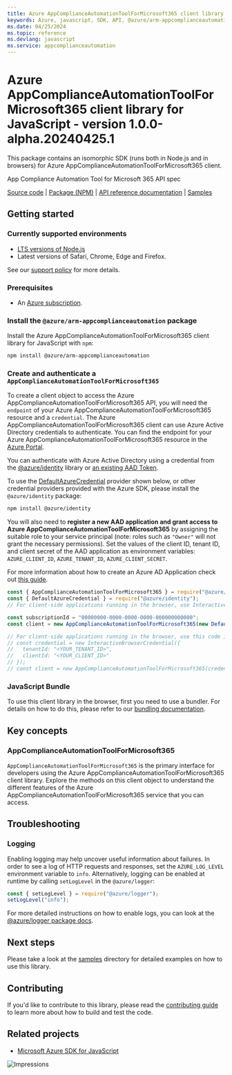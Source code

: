 ```yaml
---
title: Azure AppComplianceAutomationToolForMicrosoft365 client library for JavaScript
keywords: Azure, javascript, SDK, API, @azure/arm-appcomplianceautomation, appcomplianceautomation
ms.date: 04/25/2024
ms.topic: reference
ms.devlang: javascript
ms.service: appcomplianceautomation
---
```

# Azure AppComplianceAutomationToolForMicrosoft365 client library for JavaScript - version 1.0.0-alpha.20240425.1 


This package contains an isomorphic SDK (runs both in Node.js and in browsers) for Azure AppComplianceAutomationToolForMicrosoft365 client.

App Compliance Automation Tool for Microsoft 365 API spec

[Source code](https://github.com/Azure/azure-sdk-for-js/tree/main/sdk/appcomplianceautomation/arm-appcomplianceautomation) |
[Package (NPM)](https://www.npmjs.com/package/@azure/arm-appcomplianceautomation) |
[API reference documentation](/javascript/api/@azure/arm-appcomplianceautomation?view=azure-node-preview) |
[Samples](https://github.com/Azure-Samples/azure-samples-js-management)

## Getting started

### Currently supported environments

- [LTS versions of Node.js](https://github.com/nodejs/release#release-schedule)
- Latest versions of Safari, Chrome, Edge and Firefox.

See our [support policy](https://github.com/Azure/azure-sdk-for-js/blob/main/SUPPORT.md) for more details.

### Prerequisites

- An [Azure subscription][azure_sub].

### Install the `@azure/arm-appcomplianceautomation` package

Install the Azure AppComplianceAutomationToolForMicrosoft365 client library for JavaScript with `npm`:

```bash
npm install @azure/arm-appcomplianceautomation
```

### Create and authenticate a `AppComplianceAutomationToolForMicrosoft365`

To create a client object to access the Azure AppComplianceAutomationToolForMicrosoft365 API, you will need the `endpoint` of your Azure AppComplianceAutomationToolForMicrosoft365 resource and a `credential`. The Azure AppComplianceAutomationToolForMicrosoft365 client can use Azure Active Directory credentials to authenticate.
You can find the endpoint for your Azure AppComplianceAutomationToolForMicrosoft365 resource in the [Azure Portal][azure_portal].

You can authenticate with Azure Active Directory using a credential from the [@azure/identity][azure_identity] library or [an existing AAD Token](https://github.com/Azure/azure-sdk-for-js/blob/master/sdk/identity/identity/samples/AzureIdentityExamples.md#authenticating-with-a-pre-fetched-access-token).

To use the [DefaultAzureCredential][defaultazurecredential] provider shown below, or other credential providers provided with the Azure SDK, please install the `@azure/identity` package:

```bash
npm install @azure/identity
```

You will also need to **register a new AAD application and grant access to Azure AppComplianceAutomationToolForMicrosoft365** by assigning the suitable role to your service principal (note: roles such as `"Owner"` will not grant the necessary permissions).
Set the values of the client ID, tenant ID, and client secret of the AAD application as environment variables: `AZURE_CLIENT_ID`, `AZURE_TENANT_ID`, `AZURE_CLIENT_SECRET`.

For more information about how to create an Azure AD Application check out [this guide](/azure/active-directory/develop/howto-create-service-principal-portal).

```javascript
const { AppComplianceAutomationToolForMicrosoft365 } = require("@azure/arm-appcomplianceautomation");
const { DefaultAzureCredential } = require("@azure/identity");
// For client-side applications running in the browser, use InteractiveBrowserCredential instead of DefaultAzureCredential. See https://aka.ms/azsdk/js/identity/examples for more details.

const subscriptionId = "00000000-0000-0000-0000-000000000000";
const client = new AppComplianceAutomationToolForMicrosoft365(new DefaultAzureCredential(), subscriptionId);

// For client-side applications running in the browser, use this code instead:
// const credential = new InteractiveBrowserCredential({
//   tenantId: "<YOUR_TENANT_ID>",
//   clientId: "<YOUR_CLIENT_ID>"
// });
// const client = new AppComplianceAutomationToolForMicrosoft365(credential, subscriptionId);
```


### JavaScript Bundle
To use this client library in the browser, first you need to use a bundler. For details on how to do this, please refer to our [bundling documentation](https://aka.ms/AzureSDKBundling).

## Key concepts

### AppComplianceAutomationToolForMicrosoft365

`AppComplianceAutomationToolForMicrosoft365` is the primary interface for developers using the Azure AppComplianceAutomationToolForMicrosoft365 client library. Explore the methods on this client object to understand the different features of the Azure AppComplianceAutomationToolForMicrosoft365 service that you can access.

## Troubleshooting

### Logging

Enabling logging may help uncover useful information about failures. In order to see a log of HTTP requests and responses, set the `AZURE_LOG_LEVEL` environment variable to `info`. Alternatively, logging can be enabled at runtime by calling `setLogLevel` in the `@azure/logger`:

```javascript
const { setLogLevel } = require("@azure/logger");
setLogLevel("info");
```

For more detailed instructions on how to enable logs, you can look at the [@azure/logger package docs](https://github.com/Azure/azure-sdk-for-js/tree/main/sdk/core/logger).

## Next steps

Please take a look at the [samples](https://github.com/Azure-Samples/azure-samples-js-management) directory for detailed examples on how to use this library.

## Contributing

If you'd like to contribute to this library, please read the [contributing guide](https://github.com/Azure/azure-sdk-for-js/blob/main/CONTRIBUTING.md) to learn more about how to build and test the code.

## Related projects

- [Microsoft Azure SDK for JavaScript](https://github.com/Azure/azure-sdk-for-js)

![Impressions](https://azure-sdk-impressions.azurewebsites.net/api/impressions/azure-sdk-for-js%2Fsdk%2Fappcomplianceautomation%2Farm-appcomplianceautomation%2FREADME.png)

[azure_cli]: /cli/azure
[azure_sub]: https://azure.microsoft.com/free/
[azure_sub]: https://azure.microsoft.com/free/
[azure_portal]: https://portal.azure.com
[azure_identity]: https://github.com/Azure/azure-sdk-for-js/tree/main/sdk/identity/identity
[defaultazurecredential]: https://github.com/Azure/azure-sdk-for-js/tree/main/sdk/identity/identity#defaultazurecredential

